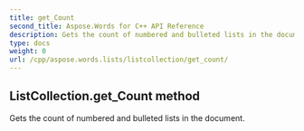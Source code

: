 ```yaml
---
title: get_Count
second_title: Aspose.Words for C++ API Reference
description: Gets the count of numbered and bulleted lists in the document. 
type: docs
weight: 0
url: /cpp/aspose.words.lists/listcollection/get_count/
---
```

## ListCollection.get_Count method


Gets the count of numbered and bulleted lists in the document. 

